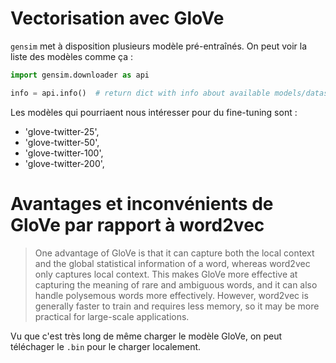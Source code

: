 # Vectorisation avec GloVe

`gensim` met à disposition plusieurs modèle pré-entraînés. On peut voir la liste des modèles comme ça :

```python
import gensim.downloader as api

info = api.info()  # return dict with info about available models/datasets
```

Les modèles qui pourriaent nous intéresser pour du fine-tuning sont : 

- 'glove-twitter-25',
- 'glove-twitter-50',
- 'glove-twitter-100',
- 'glove-twitter-200',

# Avantages et inconvénients de GloVe par rapport à word2vec

>One advantage of GloVe is that it can capture both the local context and the global statistical information of a word, whereas word2vec only captures local context. This makes GloVe more effective at capturing the meaning of rare and ambiguous words, and it can also handle polysemous words more effectively. However, word2vec is generally faster to train and requires less memory, so it may be more practical for large-scale applications.

Vu que c'est très long de même charger le modèle GloVe, on peut téléchager le `.bin` pour le charger localement. 

